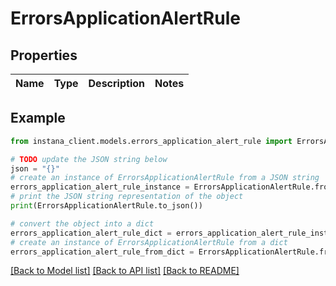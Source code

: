 # ErrorsApplicationAlertRule


## Properties

Name | Type | Description | Notes
------------ | ------------- | ------------- | -------------

## Example

```python
from instana_client.models.errors_application_alert_rule import ErrorsApplicationAlertRule

# TODO update the JSON string below
json = "{}"
# create an instance of ErrorsApplicationAlertRule from a JSON string
errors_application_alert_rule_instance = ErrorsApplicationAlertRule.from_json(json)
# print the JSON string representation of the object
print(ErrorsApplicationAlertRule.to_json())

# convert the object into a dict
errors_application_alert_rule_dict = errors_application_alert_rule_instance.to_dict()
# create an instance of ErrorsApplicationAlertRule from a dict
errors_application_alert_rule_from_dict = ErrorsApplicationAlertRule.from_dict(errors_application_alert_rule_dict)
```
[[Back to Model list]](../README.md#documentation-for-models) [[Back to API list]](../README.md#documentation-for-api-endpoints) [[Back to README]](../README.md)


